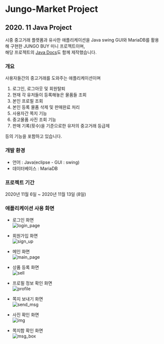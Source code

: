 # Jungo-Market Project
## 2020. 11 Java Project  
시중 중고거래 플랫폼과 유사한 애플리케이션을 Java swing GUI와 MariaDB를 활용해 구현한 JUNGO BUY 미니 프로젝트이며,  
해당 프로젝트의 [Java Docs](https://dooye0ng.github.io/megaIT/project/AppProject/doc/)도 함께 제작했습니다.

### 개요
사용자들간의 중고거래를 도와주는 애플리케이션이며

1. 로그인, 로그아웃 및 회원탈퇴
2. 현재 각 유저들이 등록해놓은 물품들 조회
3. 본인 프로필 조회
4. 본인 등록 물품 삭제 및 판매완료 처리
5. 사용자간 쪽지 기능
6. 중고물품 사진 조회 기능
7. 판매 기록(횟수)을 기준으로한 유저의 중고거래 등급제   

등의 기능을 포함하고 있습니다.



### 개발 환경
- 언어 : Java(eclipse - GUI : swing)
- 데이터베이스 : MariaDB

### 프로젝트 기간
2020년 11월 6일 ~ 2020년 11월 13일 (8일)

### 애플리케이션 사용 화면
- 로그인 화면  
![login_page](caps/login.png)  
  
- 회원가입 화면  
![sign_up](caps/sign_up.png)  
  
- 메인 화면  
![main_page](caps/main_page.png)  
  
- 상품 등록 화면  
![sell](caps/register_product.png)  
  
- 프로필 정보 확인 화면  
![profile](caps/profile.png)

- 쪽지 보내기 화면  
![send_msg](caps/send_message.png)  
  
- 사진 확인 화면  
![img](caps/image_view.png)  
  
- 쪽지함 확인 화면  
![msg_box](caps/message_box.png)  
  


